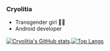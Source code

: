 ### Cryolitia

- Transgender girl 🏳️‍⚧️
- Android developer

<a href="https://github.com/anuraghazra/github-readme-stats">
  <p>
    <img img align="center" src="https://github-readme-stats.vercel.app/api?username=Cryolitia&include_all_commits=true&count_private=true" alt="Cryolitia's GitHub stats" />
    <img img align="center" src="https://github-readme-stats.vercel.app/api/top-langs/?username=Cryolitia&layout=compact" alt="Top Langs" />
  </p>
</a>
